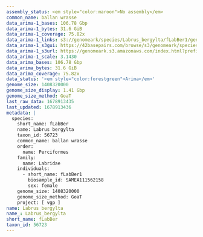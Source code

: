 ```yaml
---
assembly_status: <em style="color:maroon">No assembly</em>
common_name: ballan wrasse
data_arima-1_bases: 106.78 Gbp
data_arima-1_bytes: 31.6 GiB
data_arima-1_coverage: 75.82x
data_arima-1_links: s3://genomeark/species/Labrus_bergylta/fLabBer1/genomic_data/arima/<br>
data_arima-1_s3gui: https://42basepairs.com/browse/s3/genomeark/species/Labrus_bergylta/fLabBer1/genomic_data/arima/
data_arima-1_s3url: https://genomeark.s3.amazonaws.com/index.html?prefix=species/Labrus_bergylta/fLabBer1/genomic_data/arima/
data_arima-1_scale: 3.1430
data_arima_bases: 106.78 Gbp
data_arima_bytes: 31.6 GiB
data_arima_coverage: 75.82x
data_status: '<em style="color:forestgreen">Arima</em>'
genome_size: 1408320000
genome_size_display: 1.41 Gbp
genome_size_method: GoaT
last_raw_data: 1678913435
last_updated: 1678913436
metadata: |
  species:
    short_name: fLabBer
    name: Labrus bergylta
    taxon_id: 56723
    common_name: ballan wrasse
    order:
      name: Perciformes
    family:
      name: Labridae
    individuals:
      - short_name: fLabBer1
        biosample_id: SAMEA111562158
        sex: female
    genome_size: 1408320000
    genome_size_method: GoaT
    project: [ vgp ]
name: Labrus bergylta
name_: Labrus_bergylta
short_name: fLabBer
taxon_id: 56723
---
```

